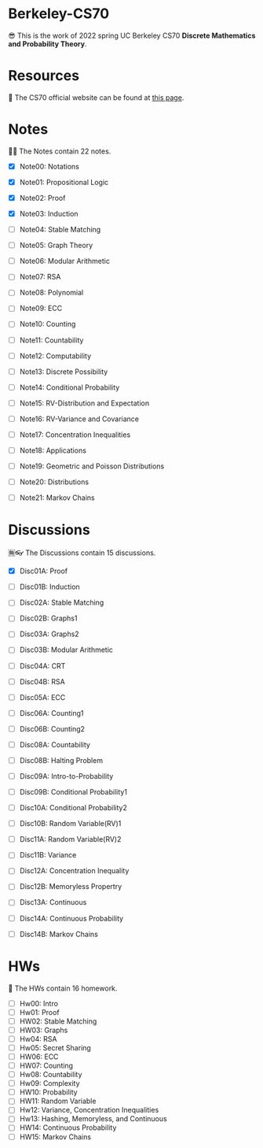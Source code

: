 # Berkeley-CS70
😎 This is the work of 2022 spring UC Berkeley CS70 **Discrete Mathematics and Probability Theory**.  


# Resources
📖 The CS70 official website can be found at [this page](https://www.sp22.eecs70.org/).  


# Notes
🐱‍👓 The Notes contain 22 notes.

- [x] Note00: Notations
- [x] Note01: Propositional Logic
- [x] Note02: Proof
- [x] Note03: Induction
- [ ] Note04: Stable Matching
- [ ] Note05: Graph Theory
- [ ] Note06: Modular Arithmetic
- [ ] Note07: RSA
- [ ] Note08: Polynomial
- [ ] Note09: ECC
- [ ] Note10: Counting
- [ ] Note11: Countability
- [ ] Note12: Computability
- [ ] Note13: Discrete Possibility
- [ ] Note14: Conditional Probability
- [ ] Note15: RV-Distribution and Expectation
- [ ] Note16: RV-Variance and Covariance
- [ ] Note17: Concentration Inequalities
- [ ] Note18: Applications
- [ ] Note19: Geometric and Poisson Distributions
- [ ] Note20: Distributions
- [ ] Note21: Markov Chains


# Discussions
🈚👓 The Discussions contain 15 discussions.

- [x] Disc01A: Proof
- [ ] Disc01B: Induction
- [ ] Disc02A: Stable Matching
- [ ] Disc02B: Graphs1
- [ ] Disc03A: Graphs2
- [ ] Disc03B: Modular Arithmetic
- [ ] Disc04A: CRT
- [ ] Disc04B: RSA
- [ ] Disc05A: ECC
- [ ] Disc06A: Counting1
- [ ] Disc06B: Counting2
- [ ] Disc08A: Countability
- [ ] Disc08B: Halting Problem
- [ ] Disc09A: Intro-to-Probability
- [ ] Disc09B: Conditional Probability1
- [ ] Disc10A: Conditional Probability2
- [ ] Disc10B: Random Variable(RV)1
- [ ] Disc11A: Random Variable(RV)2
- [ ] Disc11B: Variance
- [ ] Disc12A: Concentration Inequality
- [ ] Disc12B: Memoryless Propertry
- [ ] Disc13A: Continuous
- [ ] Disc14A: Continuous Probability
- [ ] Disc14B: Markov Chains


# HWs
🎫 The HWs contain 16 homework. 

- [ ] Hw00: Intro
- [ ] Hw01: Proof
- [ ] HW02: Stable Matching
- [ ] HW03: Graphs
- [ ] Hw04: RSA
- [ ] Hw05: Secret Sharing
- [ ] HW06: ECC
- [ ] HW07: Counting
- [ ] Hw08: Countability
- [ ] Hw09: Complexity
- [ ] HW10: Probability
- [ ] HW11: Random Variable
- [ ] Hw12: Variance, Concentration Inequalities
- [ ] Hw13: Hashing, Memoryless, and Continuous
- [ ] HW14: Continuous Probability
- [ ] HW15: Markov Chains
